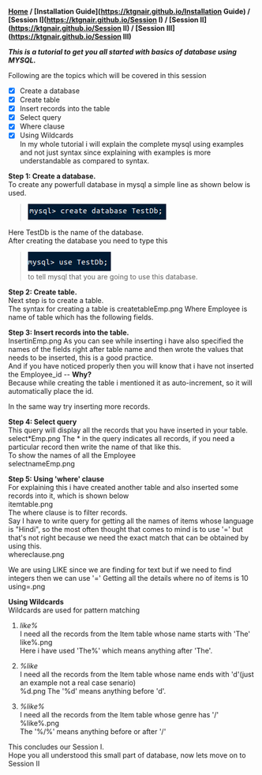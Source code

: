 **[Home](https://ktgnair.github.io/) / [Installation Guide](https://ktgnair.github.io/Installation Guide) / [Session I](https://ktgnair.github.io/Session I) / [Session II](https://ktgnair.github.io/Session II) / [Session III](https://ktgnair.github.io/Session III)**  

_**This is a tutorial to get you all started with basics of database using MYSQL.**_   

Following are the topics which will be covered in this session    
- [x] Create a database  
- [x] Create table  
- [x] Insert records into the table  
- [x] Select query  
- [x] Where clause  
- [x] Using Wildcards  
In my whole tutorial i will explain the complete mysql using examples and not just syntax since explaining with examples is more understandable as compared to syntax.  

<b>Step 1: Create a database.</b>  
To create any powerfull database in mysql a simple line as shown below is used.  
> ![Create DB](/images/db/createdb.png)

Here TestDb is the name of the database.  
After creating the database you need to type this  
> ![Use DB](/images/db/usedb.png)  
to tell mysql that you are going to use this database.  

<b>Step 2: Create table.</b>  
Next step is to create a table.  
The syntax for creating a table is 
createtableEmp.png
Where Employee is name of table which has the following fields.  

<b>Step 3: Insert records into the table.</b>  
InsertinEmp.png
As you can see while inserting i have also specified the names of the fields right after table name and then wrote the values that needs to be inserted, this is a good practice.  
And if you have noticed properly then you will know that i have not inserted the Employee_id -- <b>Why?</b>  
Because while creating the table i mentioned it as auto-increment, so it will automatically place the id.  

In the same way try inserting more records.  

<b>Step 4: Select query</b>  
This query will display all the records that you have inserted in your table.  
select*Emp.png
The * in the query indicates all records, if you need a particular record then write the name of that like this.  
To show the names of all the Employee  
selectnameEmp.png

<b>Step 5: Using 'where' clause</b>  
For explaining this i have created another table and also inserted some records into it, which is shown below  
itemtable.png  
The where clause is to filter records.  
Say I have to write query for getting all the names of items whose language is "Hindi", so the most often thought that comes to mind is to use '=' but that's not right because we need the exact match that can be obtained by using this.  
whereclause.png  

We are using LIKE since we are finding for text but if we need to find integers then we can use '=' 
Getting all the details where no of items is 10  
using=.png  

<b>Using Wildcards</b>  
Wildcards are used for pattern matching  

1. _like%_  
I need all the records from the Item table whose name starts with 'The' 
like%.png  
Here i have used 'The%' which means anything after 'The'.  

2. _%like_  
I need all the records from the Item table whose name ends with 'd'(just an example not a real case senario)  
%d.png
The '%d' means anything before 'd'.  

3. _%like%_  
I need all the records from the Item table whose genre has '/'  
%like%.png  
The '%/%' means anything before or after '/'  

This concludes our Session I.  
Hope you all understood this small part of database, now lets move on to Session II  
